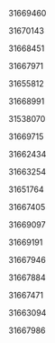 31669460

31670143

31668451

31667971

31655812

31668991

31538070

31669715

31662434

31663254

31651764

31667405

31669097

31669191

31667946

31667884

31667471

31663094

31667986

